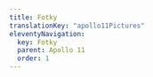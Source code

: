 ```yaml
---
title: Fotky
translationKey: "apollo11Pictures"
eleventyNavigation:
  key: Fotky
  parent: Apollo 11
  order: 1
---
```


<div class="pswp-gallery" id="my-gallery">
  <div class="photoContainer">

  <a href="/assets/img/apollo/apollo-11/large/AS11-36-5313.jpg" 
    data-pswp-width="2000" 
    data-pswp-height="2000" 
    target="_blank">
    <img src="/assets/img/apollo/apollo-11/thumbnails/AS11-36-5313.jpg" alt="" />
  </a>

  <a href="/assets/img/apollo/apollo-11/large/AS11-36-5390.jpg" 
    data-pswp-width="1993" 
    data-pswp-height="2000" 
    target="_blank">
    <img src="/assets/img/apollo/apollo-11/thumbnails/AS11-36-5390.jpg" alt="" />
  </a>

  <a href="/assets/img/apollo/apollo-11/large/AS11-37-5445.jpg" 
    data-pswp-width="2000" 
    data-pswp-height="2000" 
    target="_blank">
    <img src="/assets/img/apollo/apollo-11/thumbnails/AS11-37-5445.jpg" alt="" />
  </a>

  <a href="/assets/img/apollo/apollo-11/large/AS11-37-5512.jpg" 
    data-pswp-width="2000" 
    data-pswp-height="2000" 
    target="_blank">
    <img src="/assets/img/apollo/apollo-11/thumbnails/AS11-37-5512.jpg" alt="" />
  </a>

  <a href="/assets/img/apollo/apollo-11/large/AS11-37-5528.jpg" 
    data-pswp-width="2000" 
    data-pswp-height="2000" 
    target="_blank">
    <img src="/assets/img/apollo/apollo-11/thumbnails/AS11-37-5528.jpg" alt="" />
  </a>
  
  <a href="/assets/img/apollo/apollo-11/large/AS11-38-5566.jpg" 
    data-pswp-width="2000" 
    data-pswp-height="2000" 
    target="_blank">
    <img src="/assets/img/apollo/apollo-11/thumbnails/AS11-38-5566.jpg" alt="" />
  </a>

  <a href="/assets/img/apollo/apollo-11/large/AS11-38-5613.jpg" 
    data-pswp-width="2000" 
    data-pswp-height="2000" 
    target="_blank">
    <img src="/assets/img/apollo/apollo-11/thumbnails/AS11-38-5613.jpg" alt="" />
  </a>

  <a href="/assets/img/apollo/apollo-11/large/AS11-38-5666.jpg" 
    data-pswp-width="2000" 
    data-pswp-height="2000" 
    target="_blank">
    <img src="/assets/img/apollo/apollo-11/thumbnails/AS11-38-5666.jpg" alt="" />
  </a>
  
  <a href="/assets/img/apollo/apollo-11/large/AS11-38-5719.jpg" 
    data-pswp-width="2000" 
    data-pswp-height="2000" 
    target="_blank">
    <img src="/assets/img/apollo/apollo-11/thumbnails/AS11-38-5719.jpg" alt="" />
  </a>

</div>
</div>